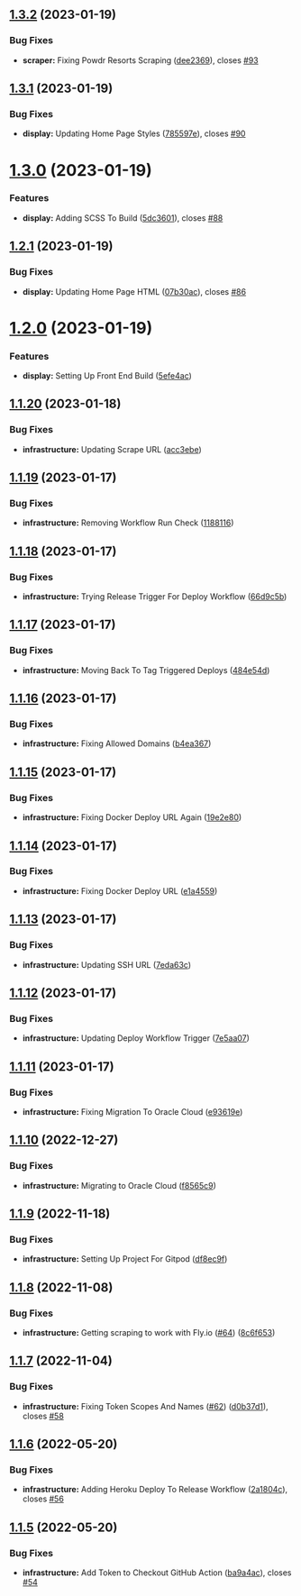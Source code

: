 ## [1.3.2](https://github.com/Rogibb111/Ski-Resort-Dashboard/compare/v1.3.1...v1.3.2) (2023-01-19)


### Bug Fixes

* **scraper:** Fixing Powdr Resorts Scraping ([dee2369](https://github.com/Rogibb111/Ski-Resort-Dashboard/commit/dee2369ae90f52f06637771830b915127626d1af)), closes [#93](https://github.com/Rogibb111/Ski-Resort-Dashboard/issues/93)

## [1.3.1](https://github.com/Rogibb111/Ski-Resort-Dashboard/compare/v1.3.0...v1.3.1) (2023-01-19)


### Bug Fixes

* **display:** Updating Home Page Styles ([785597e](https://github.com/Rogibb111/Ski-Resort-Dashboard/commit/785597e074f8739cedbce359b9c57b8e9020876f)), closes [#90](https://github.com/Rogibb111/Ski-Resort-Dashboard/issues/90)

# [1.3.0](https://github.com/Rogibb111/Ski-Resort-Dashboard/compare/v1.2.1...v1.3.0) (2023-01-19)


### Features

* **display:** Adding SCSS To Build ([5dc3601](https://github.com/Rogibb111/Ski-Resort-Dashboard/commit/5dc3601b8a2f43b1bf326ddfddb780f10790cb76)), closes [#88](https://github.com/Rogibb111/Ski-Resort-Dashboard/issues/88)

## [1.2.1](https://github.com/Rogibb111/Ski-Resort-Dashboard/compare/v1.2.0...v1.2.1) (2023-01-19)


### Bug Fixes

* **display:** Updating Home Page HTML ([07b30ac](https://github.com/Rogibb111/Ski-Resort-Dashboard/commit/07b30acfdfa6d8fc882e4c5ffd233bd2e8c9b458)), closes [#86](https://github.com/Rogibb111/Ski-Resort-Dashboard/issues/86)

# [1.2.0](https://github.com/Rogibb111/Ski-Resort-Dashboard/compare/v1.1.20...v1.2.0) (2023-01-19)


### Features

* **display:** Setting Up Front End Build ([5efe4ac](https://github.com/Rogibb111/Ski-Resort-Dashboard/commit/5efe4ac7310dcff6d77e7b309327356daed63a1b))

## [1.1.20](https://github.com/Rogibb111/Ski-Resort-Dashboard/compare/v1.1.19...v1.1.20) (2023-01-18)


### Bug Fixes

* **infrastructure:** Updating Scrape URL ([acc3ebe](https://github.com/Rogibb111/Ski-Resort-Dashboard/commit/acc3ebe7f0617b8cbee8724f66c377645a3220bc))

## [1.1.19](https://github.com/Rogibb111/Ski-Resort-Dashboard/compare/v1.1.18...v1.1.19) (2023-01-17)


### Bug Fixes

* **infrastructure:** Removing Workflow Run Check ([1188116](https://github.com/Rogibb111/Ski-Resort-Dashboard/commit/118811621a998b9b7df04a7f376cf234c50672af))

## [1.1.18](https://github.com/Rogibb111/Ski-Resort-Dashboard/compare/v1.1.17...v1.1.18) (2023-01-17)


### Bug Fixes

* **infrastructure:** Trying Release Trigger For Deploy Workflow ([66d9c5b](https://github.com/Rogibb111/Ski-Resort-Dashboard/commit/66d9c5bf59c8d0ddc673393aadb981250a33122e))

## [1.1.17](https://github.com/Rogibb111/Ski-Resort-Dashboard/compare/v1.1.16...v1.1.17) (2023-01-17)


### Bug Fixes

* **infrastructure:** Moving Back To Tag Triggered Deploys ([484e54d](https://github.com/Rogibb111/Ski-Resort-Dashboard/commit/484e54da05708e35f4d0509302a992c227dd0584))

## [1.1.16](https://github.com/Rogibb111/Ski-Resort-Dashboard/compare/v1.1.15...v1.1.16) (2023-01-17)


### Bug Fixes

* **infrastructure:** Fixing Allowed Domains ([b4ea367](https://github.com/Rogibb111/Ski-Resort-Dashboard/commit/b4ea3670d98f4312c7c2b132e4e7b1cb7b3644a5))

## [1.1.15](https://github.com/Rogibb111/Ski-Resort-Dashboard/compare/v1.1.14...v1.1.15) (2023-01-17)


### Bug Fixes

* **infrastructure:** Fixing Docker Deploy URL Again ([19e2e80](https://github.com/Rogibb111/Ski-Resort-Dashboard/commit/19e2e80f8f85157fce30efab3cacac18f6a19f2a))

## [1.1.14](https://github.com/Rogibb111/Ski-Resort-Dashboard/compare/v1.1.13...v1.1.14) (2023-01-17)


### Bug Fixes

* **infrastructure:** Fixing Docker Deploy URL ([e1a4559](https://github.com/Rogibb111/Ski-Resort-Dashboard/commit/e1a45597f7273741161490be9b1ba323b387e257))

## [1.1.13](https://github.com/Rogibb111/Ski-Resort-Dashboard/compare/v1.1.12...v1.1.13) (2023-01-17)


### Bug Fixes

* **infrastructure:** Updating SSH URL ([7eda63c](https://github.com/Rogibb111/Ski-Resort-Dashboard/commit/7eda63c8da1832727d8140b833d2826467f473e9))

## [1.1.12](https://github.com/Rogibb111/Ski-Resort-Dashboard/compare/v1.1.11...v1.1.12) (2023-01-17)


### Bug Fixes

* **infrastructure:** Updating Deploy Workflow Trigger ([7e5aa07](https://github.com/Rogibb111/Ski-Resort-Dashboard/commit/7e5aa077eb30cf53af10ad005da4ba7c181ae5f5))

## [1.1.11](https://github.com/Rogibb111/Ski-Resort-Dashboard/compare/v1.1.10...v1.1.11) (2023-01-17)


### Bug Fixes

* **infrastructure:** Fixing Migration To Oracle Cloud ([e93619e](https://github.com/Rogibb111/Ski-Resort-Dashboard/commit/e93619eda77697c7b9fa16e45fb7828b1047e224))

## [1.1.10](https://github.com/Rogibb111/Ski-Resort-Dashboard/compare/v1.1.9...v1.1.10) (2022-12-27)


### Bug Fixes

* **infrastructure:**  Migrating to Oracle Cloud ([f8565c9](https://github.com/Rogibb111/Ski-Resort-Dashboard/commit/f8565c9c48f9a59a25583f170cf1ee5b3dffa082))

## [1.1.9](https://github.com/Rogibb111/Ski-Resort-Dashboard/compare/v1.1.8...v1.1.9) (2022-11-18)


### Bug Fixes

* **infrastructure:**  Setting Up Project For Gitpod ([df8ec9f](https://github.com/Rogibb111/Ski-Resort-Dashboard/commit/df8ec9fa74886dbf68e33b179f23f92ad1a27cbb))

## [1.1.8](https://github.com/Rogibb111/Ski-Resort-Dashboard/compare/v1.1.7...v1.1.8) (2022-11-08)


### Bug Fixes

* **infrastructure:** Getting scraping to work with Fly.io ([#64](https://github.com/Rogibb111/Ski-Resort-Dashboard/issues/64)) ([8c6f653](https://github.com/Rogibb111/Ski-Resort-Dashboard/commit/8c6f6532a547dc0f53ac5d5846aad43acfb4799b))

## [1.1.7](https://github.com/Rogibb111/Ski-Resort-Dashboard/compare/v1.1.6...v1.1.7) (2022-11-04)


### Bug Fixes

* **infrastructure:** Fixing Token Scopes And Names ([#62](https://github.com/Rogibb111/Ski-Resort-Dashboard/issues/62)) ([d0b37d1](https://github.com/Rogibb111/Ski-Resort-Dashboard/commit/d0b37d181f83f1ece3226b4467edf49d273ac736)), closes [#58](https://github.com/Rogibb111/Ski-Resort-Dashboard/issues/58)

## [1.1.6](https://github.com/Rogibb111/Ski-Resort-Dashboard/compare/v1.1.5...v1.1.6) (2022-05-20)


### Bug Fixes

* **infrastructure:** Adding Heroku Deploy To Release Workflow  ([2a1804c](https://github.com/Rogibb111/Ski-Resort-Dashboard/commit/2a1804c5edbc4537166f53b37fbad3c74a234931)), closes [#56](https://github.com/Rogibb111/Ski-Resort-Dashboard/issues/56)

## [1.1.5](https://github.com/Rogibb111/Ski-Resort-Dashboard/compare/v1.1.4...v1.1.5) (2022-05-20)


### Bug Fixes

* **infrastructure:** Add Token to Checkout GitHub Action  ([ba9a4ac](https://github.com/Rogibb111/Ski-Resort-Dashboard/commit/ba9a4acae79526a26d1ab2a1b265820909365846)), closes [#54](https://github.com/Rogibb111/Ski-Resort-Dashboard/issues/54)
